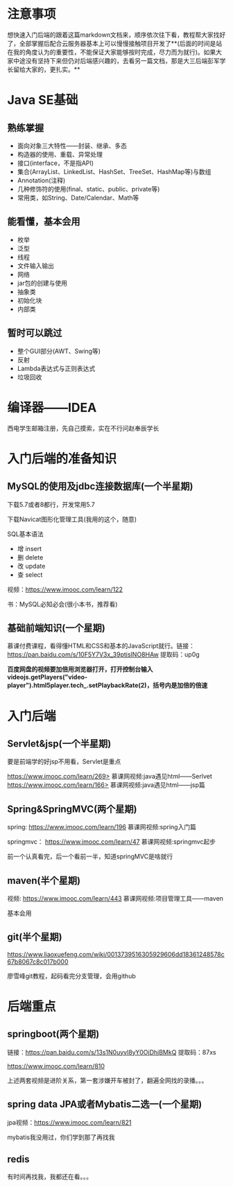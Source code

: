 # 注意事项

想快速入门后端的跟着这篇markdown文档来，顺序依次往下看，教程帮大家找好了，全部掌握后配合云服务器基本上可以慢慢接触项目开发了**(后面的时间是站在我的角度认为的重要性，不能保证大家能够按时完成，尽力而为就行)。如果大家中途没有坚持下来但仍对后端感兴趣的，去看另一篇文档，那是大三后端彭军学长留给大家的，更扎实。**



# Java SE基础

## 熟练掌握

- 面向对象三大特性——封装、继承、多态
- 构造器的使用、重载、异常处理
- 接口(interface，不是指API)
- 集合(ArrayList、LinkedList、HashSet、TreeSet、HashMap等)与数组
- Annotation(注释)
- 几种修饰符的使用(final、static、public、private等)
- 常用类，如String、Date/Calendar、Math等

## 能看懂，基本会用

- 枚举
- 泛型
- 线程
- 文件输入输出
- 网络
- jar包的创建与使用
- 抽象类
- 初始化块
- 内部类

## 暂时可以跳过

- 整个GUI部分(AWT、Swing等)
- 反射
- Lambda表达式与正则表达式
- 垃圾回收

# 编译器——IDEA

西电学生邮箱注册，先自己摸索，实在不行问赵奉辰学长

# 入门后端的准备知识

## MySQL的使用及jdbc连接数据库(一个半星期)

下载5.7或者8都行，开发常用5.7

下载Navicat图形化管理工具(我用的这个，随意)

SQL基本语法

- 增 insert 
- 删 delete
- 改 update
- 查 select

视频：<https://www.imooc.com/learn/122> 

书：MySQL必知必会(很小本书，推荐看)



## 基础前端知识(一个星期)

慕课付费课程，看得懂HTML和CSS和基本的JavaScript就行。链接：https://pan.baidu.com/s/10F5Y7V3x_39ptisINO8HAw 
提取码：up0g 



**百度网盘的视频要加倍用浏览器打开，打开控制台输入videojs.getPlayers("video-player").html5player.tech_.setPlaybackRate(2)，括号内是加倍的倍速**



# 入门后端

## Servlet&jsp(一个半星期)

要是前端学的好jsp不用看，Servlet是重点

https://www.imooc.com/learn/269> 				慕课网视频:java遇见html——Serlvet
https://www.imooc.com/learn/166> 				慕课网视频:java遇见html——jsp篇



## Spring&SpringMVC(两个星期)

spring: <https://www.imooc.com/learn/196> 					慕课网视频:spring入门篇

springmvc： <https://www.imooc.com/learn/47> 				慕课网视频:springmvc起步

前一个认真看完，后一个看前一半，知道springMVC是啥就行



## maven(半个星期)

视频: <https://www.imooc.com/learn/443> 					慕课网视频:项目管理工具——maven

基本会用



## git(半个星期)

https://www.liaoxuefeng.com/wiki/0013739516305929606dd18361248578c67b8067c8c017b000

廖雪峰git教程，起码看完分支管理，会用github



# 后端重点

## springboot(两个星期)

链接：https://pan.baidu.com/s/13s1N0uyvl8yY0OjDhjBMkQ 
提取码：87xs 

https://www.imooc.com/learn/810

上述两套视频是进阶关系，第一套涉嫌开车被封了，翻遍全网找的录播。。。



## spring data JPA或者Mybatis二选一(一个星期)

jpa视频：https://www.imooc.com/learn/821

mybatis我没用过，你们学到那了再找我



## redis

有时间再找我，我都还在看。。。